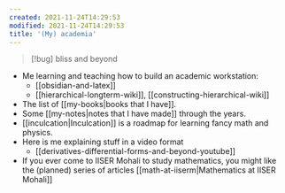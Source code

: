 ```yaml
---
created: 2021-11-24T14:29:53
modified: 2021-11-24T14:29:53
title: '(My) academia'
---
```


> [!bug] bliss and beyond

- Me learning and teaching how to build an academic workstation:
	- [[obsidian-and-latex]]
	- [[hierarchical-longterm-wiki]], [[constructing-hierarchical-wiki]]
- The list of [[my-books|books that I have]].
- Some [[my-notes|notes that I have made]] through the years.
- [[inculcation|Inculcation]] is a roadmap for learning fancy math and physics.
- Here is me explaining stuff in a video format
	- [[derivatives-differential-forms-and-beyond-youtube]]
- If you ever come to IISER Mohali to study mathematics, you might like the (planned) series of articles [[math-at-iiserm|Mathematics at IISER Mohali]]